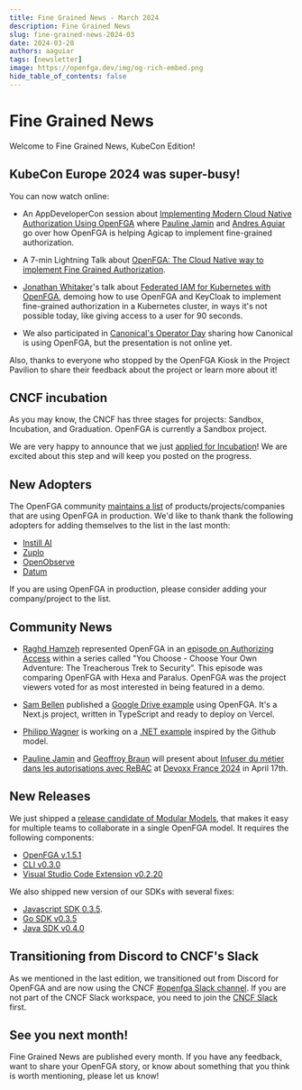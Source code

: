 ```yaml
---
title: Fine Grained News - March 2024
description: Fine Grained News
slug: fine-grained-news-2024-03
date: 2024-03-28
authors: aaguiar
tags: [newsletter]
image: https://openfga.dev/img/og-rich-embed.png
hide_table_of_contents: false
---
```

# Fine Grained News

Welcome to Fine Grained News, KubeCon Edition!

## KubeCon Europe 2024 was super-busy!

You can now watch online:

- An AppDeveloperCon session about [Implementing Modern Cloud Native Authorization Using OpenFGA](https://www.youtube.com/watch?v=5NkJHeToEwo) where [Pauline Jamin](https://github.com/paulinejamin) and [Andres Aguiar](https://github.com/aaguiarz) go over how OpenFGA is helping Agicap to implement fine-grained authorization.

- A 7-min Lightning Talk about [OpenFGA: The Cloud Native way to implement Fine Grained Authorization](https://www.youtube.com/watch?v=K7Me3OjFxJ0).

- [Jonathan Whitaker](https://www.linkedin.com/in/jonathan-whitaker-5a8b2484/)'s talk about [Federated IAM for Kubernetes with OpenFGA](https://www.youtube.com/watch?v=UaK1EnRgrng), demoing how to use OpenFGA and KeyCloak to implement fine-grained authorization in a Kubernetes cluster, in ways it's not possible today, like giving access to a user for 90 seconds.

- We also participated in [Canonical's Operator Day](https://app.myonvent.com/event/operator-day) sharing how Canonical is using OpenFGA, but the presentation is not online yet.

Also, thanks to everyone who stopped by the OpenFGA Kiosk in the Project Pavilion to share their feedback about the project or learn more about it!

## CNCF incubation

As you may know, the CNCF has three stages for projects: Sandbox, Incubation, and Graduation. OpenFGA is currently a Sandbox project.

We are very happy to announce that we just [applied for Incubation](https://github.com/cncf/toc/pull/1276)! We are excited about this step and will keep you posted on the progress.

## New Adopters

The OpenFGA community [maintains a list](https://github.com/openfga/community/blob/main/ADOPTERS.md) of products/projects/companies that are using OpenFGA in production. We'd like to thank thank the following adopters for adding themselves to the list in the last month:

- [Instill AI](https://www.instill.tech/)
- [Zuplo](https://zuplo.com)
- [OpenObserve](https://openobserve.ai/)
- [Datum](https://datum.net/)

If you are using OpenFGA in production, please consider adding your company/project to the list.
 
 ## Community News

- [Raghd Hamzeh](https://github.com/rhamzeh/) represented OpenFGA in an [episode on Authorizing Access](https://www.youtube.com/watch?v=VyHbFwfrf04) within a series called "You Choose - Choose Your Own Adventure: The Treacherous Trek to Security”. This episode was comparing OpenFGA with Hexa and Paralus. OpenFGA was the project viewers voted for as most interested in being featured in a demo.

- [Sam Bellen](https://github.com/Sambego) published a [Google Drive example](https://github.com/Sambego/fga-drive-example/) using OpenFGA. It's a Next.js project, written in TypeScript and ready to deploy on Vercel.

- [Philipp Wagner](https://github.com/bytefish) is working on a [.NET example](https://github.com/bytefish/gitclub-dotnet) inspired by the Github model.

- [Pauline Jamin](https://github.com/paulinejamin) and [Geoffroy Braun](https://github.com/geoffroybraun) will present about [Infuser du métier dans les autorisations avec ReBAC](
https://www.devoxx.fr/schedule/talk/?id=42356) at [Devoxx France 2024](https://www.devoxx.fr/) in April 17th.

## New Releases

We just shipped a [release candidate of Modular Models](https://openfga.dev/blog/modular-models-announcement), that makes it easy for multiple teams to collaborate in a single OpenFGA model. It requires the following components:

- [OpenFGA v.1.5.1](https://github.com/openfga/js-sdk/releases/tag/v0.3.5) 
- [CLI v0.3.0](https://github.com/openfga/cli/releases/tag/v0.3.0) 
- [Visual Studio Code Extension v0.2.20](https://github.com/openfga/vscode-ext/releases/tag/v0.2.20)

We also shipped new version of our SDKs with several fixes:

- [Javascript SDK 0.3.5](https://github.com/openfga/js-sdk/releases/tag/v0.3.5).
- [Go SDK v0.3.5](https://github.com/openfga/go-sdk/releases/tag/v0.3.5)
- [Java SDK v0.4.0](https://github.com/openfga/java-sdk/releases/tag/v0.4.0)

## Transitioning from Discord to CNCF's Slack

As we mentioned in the last edition, we transitioned out from Discord for OpenFGA and are now using the CNCF [#openfga Slack channel](https://cloud-native.slack.com/archives/C06G1NNH47N). If you are not part of the CNCF Slack workspace, you need to join the [CNCF Slack](https://slack.cncf.io) first.

## See you next month!

Fine Grained News are published every month. If you have any feedback, want to share your OpenFGA story, or know about something that you think is worth mentioning, please let us know!
